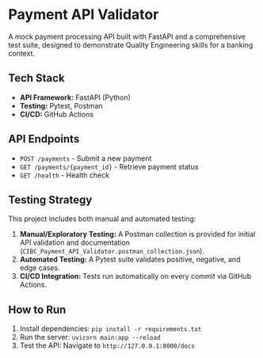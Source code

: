 # Payment API Validator

A mock payment processing API built with FastAPI and a comprehensive test suite, designed to demonstrate Quality Engineering skills for a banking context.

## Tech Stack

- **API Framework:** FastAPI (Python)
- **Testing:** Pytest, Postman
- **CI/CD:** GitHub Actions

## API Endpoints

- `POST /payments` - Submit a new payment
- `GET /payments/{payment_id}` - Retrieve payment status
- `GET /health` - Health check

## Testing Strategy

This project includes both manual and automated testing:

1.  **Manual/Exploratory Testing:** A Postman collection is provided for initial API validation and documentation (`CIBC_Payment_API_Validator.postman_collection.json`).
2.  **Automated Testing:** A Pytest suite validates positive, negative, and edge cases.
3.  **CI/CD Integration:** Tests run automatically on every commit via GitHub Actions.

## How to Run

1.  Install dependencies: `pip install -r requirements.txt`
2.  Run the server: `uvicorn main:app --reload`
3.  Test the API: Navigate to `http://127.0.0.1:8000/docs`
